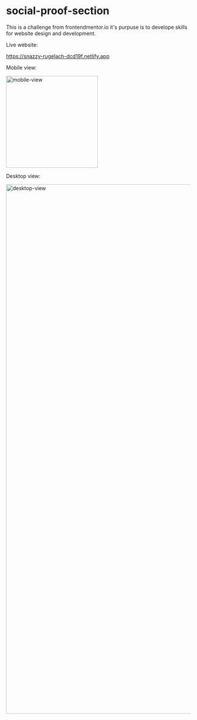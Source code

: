# social-proof-section

This is a challenge from frontendmentor.io it's purpuse is to develope skills for website design and development.

Live website:

https://snazzy-rugelach-dcd19f.netlify.app


Mobile view:

<img src="https://user-images.githubusercontent.com/103607112/168652089-eac8359e-f3a5-474a-960e-e01b853d923d.png" width="250px" height="auto" title="mobile-view">

Desktop view:

<img src="https://user-images.githubusercontent.com/103607112/168652085-ec5a8a83-88f9-4a63-b9e6-331676ebd1d0.png" width="1440px" height="auto" title="desktop-view">
